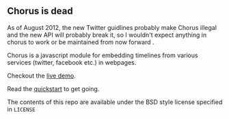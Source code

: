 ## Chorus is dead

As of August 2012, the new Twitter guidlines probably make Chorus illegal and the new API will probably break it, so I wouldn't expect anything in chorus to work or be maintained from now forward .

Chorus is a javascript module for embedding timelines from various services (twitter, facebook etc.) in webpages.

Checkout the [live demo](http://gerardpaapu.com/qorus/demo).

Read the [quickstart](https://github.com/sharkbrainguy/qorus/blob/master/doc/quickstart.mkd) to get going.

The contents of this repo are available under the BSD style license specified in `LICENSE`
